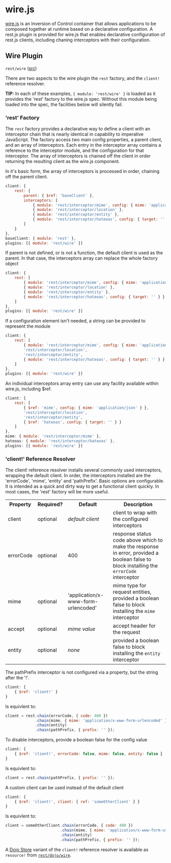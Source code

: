 # wire.js

[wire.js](https://github.com/cujojs/wire/) is an Inversion of Control container that allows applications to be composed together at runtime based on a declarative configuration. A rest.js plugin is provided for wire.js that enables declarative configuration of rest.js clients, including chaning interceptors with their configuration.


<a name="module-rest/wire"></a>
## Wire Plugin

`rest/wire` ([src](../wire.js))

There are two aspects to the wire plugin the `rest` factory, and the `client!` reference resolver.

**TIP:** In each of these examples, `{ module: 'rest/wire' }` is loaded as it provides the 'rest' factory to the wire.js spec.  Without this module being loaded into the spec, the facilities below will silently fail.


<a name="wire-rest-factory"></a>
### 'rest' Factory

The `rest` factory provides a declarative way to define a client with an interceptor chain that is nearly identical in capability to imperative JavaScript. The factory access two main config properties, a parent client, and an array of interceptors. Each entry in the interceptor array contains a reference to the interceptor module, and the configuration for that interceptor. The array of interceptors is chained off the client in order returning the resulting client as the wire.js component.

In it's basic form, the array of interceptors is processed in order, chaining off the parent client.

```javascript
client: {
    rest: {
        parent: { $ref: 'baseClient' },
        interceptors: [
            { module: 'rest/interceptor/mime', config: { mime: 'application/json' } },
            { module: 'rest/interceptor/location' },
            { module: 'rest/interceptor/entity' },
            { module: 'rest/interceptor/hateoas', config: { target: '' } }
        ]
    }
},
baseClient: { module: 'rest' },
plugins: [{ module: 'rest/wire' }]
```

If parent is not defined, or is not a function, the default client is used as the parent. In that case, the interceptors array can replace the whole factory object

```javascript
client: {
    rest: [
        { module: 'rest/interceptor/mime', config: { mime: 'application/json' } },
        { module: 'rest/interceptor/location' },
        { module: 'rest/interceptor/entity' },
        { module: 'rest/interceptor/hateoas', config: { target: '' } }
    ]
},
plugins: [{ module: 'rest/wire' }]
```

If a configuration element isn't needed, a string can be provided to represent the module

```javascript
client: {
    rest: [
        { module: 'rest/interceptor/mime', config: { mime: 'application/json' } },
        'rest/interceptor/location',
        'rest/interceptor/entity',
        { module: 'rest/interceptor/hateoas', config: { target: '' } }
    ]
},
plugins: [{ module: 'rest/wire' }]
```

An individual interceptors array entry can use any facility available within wire.js, including $ref.

```javascript
client: {
    rest: [
        { $ref: 'mime', config: { mime: 'application/json' } },
        'rest/interceptor/location',
        'rest/interceptor/entity',
        { $ref: 'hateoas', config: { target: '' } }
    ]
},
mime: { module: 'rest/interceptor/mime' },
hateoas: { module: 'rest/interceptor/hateoas' },
plugins: [{ module: 'rest/wire' }]
```


<a name="wire-client-resolver"></a>
### 'client!' Reference Resolver

The client! reference resolver installs several commonly used interceptors, wrapping the default client. In order, the interceptors installed are the \'errorCode', \'mime', \'entity' and \'pathPrefix'. Basic options are configurable. It is intended as a quick and dirty way to get a functional client quickly. In most cases, the \'rest' factory will be more useful.

<table>
<tr>
  <th>Property</th>
  <th>Required?</th>
  <th>Default</th>
  <th>Description</th>
</tr>
<tr>
  <td>client</td>
  <td>optional</td>
  <td><em>default client</em></td>
  <td>client to wrap with the configured interceptors
</tr>
<tr>
  <td>errorCode</td>
  <td>optional</td>
  <td>400</td>
  <td>response status code above which to make the response in error, provided a boolean false to block installing the <code>errorCode</code> interceptor</td>
</tr>
<tr>
  <td>mime</td>
  <td>optional</td>
  <td>'application/x-www-form-urlencoded'</td>
  <td>mime type for request entities, provided a boolean false to block installing the <code>mime</code> interceptor</td>
</tr>
<tr>
  <td>accept</td>
  <td>optional</td>
  <td><em>mime value</em></td>
  <td>accept header for the request</td>
</tr>
<tr>
  <td>entity</td>
  <td>optional</td>
  <td><em>none</em></td>
  <td>provided a boolean false to block installing the <code>entity</code> interceptor</td>
</tr>
</table>

The pathPrefix interceptor is not configured via a property, but the string after the '!'.

```javascript
client: {
	{ $ref: 'client!' }
}
```

Is equivlent to:

```javascript
client = rest.chain(errorCode, { code: 400 })
             .chain(mime, { mime: 'application/x-www-form-urlencoded' })
             .chain(entity)
             .chain(pathPrefix, { prefix: '' });
```

To disable interceptors, provide a boolean false for the config value

```javascript
client: {
	{ $ref: 'client!', errorCode: false, mime: false, entity: false }
}
```

Is equivlent to:

```javascript
client = rest.chain(pathPrefix, { prefix: '' });
```

A custom client can be used instead of the default client

```javascript
client: {
	{ $ref: 'client!', client: { ref: 'someOtherClient' } }
}
```

Is equivlent to:

```javascript
client = someOtherClient.chain(errorCode, { code: 400 })
                        .chain(mime, { mime: 'application/x-www-form-urlencoded' })
                        .chain(entity)
                        .chain(pathPrefix, { prefix: '' });
```

A [Dojo Store](dojo.md#dojo-stores) variant of the `client!` reference resolver is available as `resource!` from [`rest/dojo/wire`](dojo.md#module-rest/dojo/wire).
